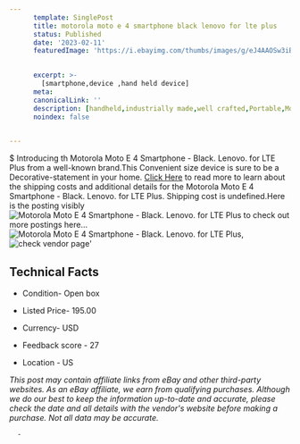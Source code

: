```yaml
---
      template: SinglePost
      title: motorola moto e 4 smartphone black lenovo for lte plus
      status: Published
      date: '2023-02-11'
      featuredImage: 'https://i.ebayimg.com/thumbs/images/g/eJ4AAOSw3iBf1-A0/s-l225.jpg'
       

      excerpt: >-
        [smartphone,device ,hand held device]
      meta:
      canonicalLink: ''
      description: [handheld,industrially made,well crafted,Portable,Mobile,Compact,Convenient,Lightweight,Maneuverable,Man-portable,Miniature,Carriable,Hand-held,Light,Holdable,Transportable,Mobile device,Pocket-sized,On-the-go,Wireless,Cordless,Compact size,Convenient size, smartphone,device ,hand held device]
      noindex: false
      

---
```

$
      Introducing th Motorola Moto E 4 Smartphone - Black. Lenovo. for LTE Plus from a well-known brand.This Convenient size device  is sure to be a Decorative-statement in your home. [Click Here](https://www.ebay.com/itm/204223105212?hash=item2f8ca548bc%3Ag%3AeJ4AAOSw3iBf1-A0&mkevt=1&mkcid=1&mkrid=711-53200-19255-0&campid=%253CePNCampaignId%253E&customid=%253CreferenceId%253E&toolid=10049) to read more to learn about the shipping costs and additional details for the Motorola Moto E 4 Smartphone - Black. Lenovo. for LTE Plus. Shipping cost is undefined.Here is the posting visibly ![Motorola Moto E 4 Smartphone - Black. Lenovo. for LTE Plus](https://i.ebayimg.com/thumbs/images/g/eJ4AAOSw3iBf1-A0/s-l225.jpg) to check out more postings here... ![Motorola Moto E 4 Smartphone - Black. Lenovo. for LTE Plus](https://i.ebayimg.com/images/g/eJ4AAOSw3iBf1-A0/s-l1600.jpg), ![check vendor page](https://origin-galleryplus.ebayimg.com/ws/web/204223105212_2_0_1/225x225.jpg,https://origin-galleryplus.ebayimg.com/ws/web/204223105212_3_0_1/225x225.jpg,https://origin-galleryplus.ebayimg.com/ws/web/204223105212_4_0_1/225x225.jpg,https://origin-galleryplus.ebayimg.com/ws/web/204223105212_5_0_1/225x225.jpg,https://origin-galleryplus.ebayimg.com/ws/web/204223105212_6_0_1/225x225.jpg)'

      

 ## Technical Facts 



     
      

 - Condition- Open box 


      

 - Listed Price- 195.00 


      

 - Currency- USD 


      

 - Feedback score - 27 


      

 - Location - US 


      
      

 *_This post may contain affiliate links from eBay and other third-party websites. As an eBay affiliate, we earn from qualifying purchases. Although we do our best to keep the information up-to-date and accurate, please check the date and all details with the vendor's website before making a purchase. Not all data may be accurate._*




      -
